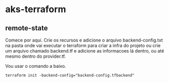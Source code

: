 # aks-terraform

## remote-state

Comece por aqui. Crie os recursos e adicione o arquivo backend-config.txt na pasta onde vai executar o terraform para criar a infra do projeto ou crie um arquivo chamado backend.tf e adicione as informacoes lá dentro, ou até mesmo dentro do provider.tf.

Vou usar o comando a baixo.

```
terraform init -backend-config="backend-config.tfbackend"
```
